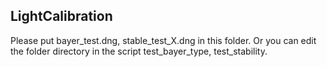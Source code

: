 ## LightCalibration ##

Please put bayer\_test.dng, stable_test_X.dng in this folder. Or you can edit the folder directory in the script test\_bayer\_type, test\_stability.